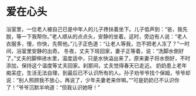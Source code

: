 # 爱在心头
浴室里，一位老人被自己已是中年人的儿子搀扶着坐下。儿子低声到：“爸，我先脱，等一下我帮你。”老人顺从的点点头，安静的坐着。这时，旁边有人说：“老人衣服多，慢，你快，先帮他。”儿子正色道：“让老人等我，岂不把老人冻了？”一时间，浴室里安静的出奇。 
冬夜，丈夫下班回家，妻子正等着，说：“洗脚水倒好了。”丈夫的脚伸进水里，温度适中，只是水快溢出来了。原来妻子将水倒好，不时添加，保持这个温度等丈夫回家。刹那间，丈夫觉得春天已走近。 
奶奶患上老年痴呆症，生活无法自理，到最后已不认识所有的人。孙子劝爷爷找个保姆，爷爷却说：“别人照顾我不放心，再说了，少年夫妻老来伴嘛。”“可是奶奶已不认识你了！”爷爷沉默半响道：“但我认识她呀！”
  